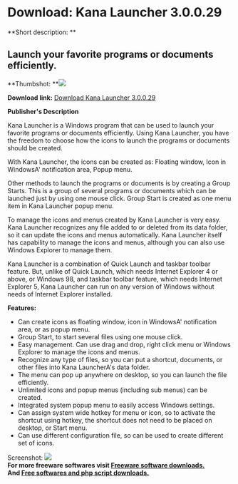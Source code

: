 # Download: Kana Launcher 3.0.0.29

**Short description: **

## Launch your favorite programs or documents efficiently.

  
**Thumbshot: **![](http://www.freewarefiles.com/screenshot/kanalauncher_md.gif)   
  
**Download link:** [Download Kana Launcher 3.0.0.29](http://freesoftwares.boysofts.com/Kana-Launcher_program_19018.html)  
  

**Publisher's Description**  
  

Kana Launcher is a Windows program that can be used to launch your favorite
programs or documents efficiently. Using Kana Launcher, you have the freedom
to choose how the icons to launch the programs or documents should be created.

With Kana Launcher, the icons can be created as: Floating window, Icon in
WindowsA' notification area, Popup menu.

Other methods to launch the programs or documents is by creating a Group
Starts. This is a group of several programs or documents which can be launched
just by using one mouse click. Group Start is created as one menu item in Kana
Launcher popup menu.

To manage the icons and menus created by Kana Launcher is very easy. Kana
Launcher recognizes any file added to or deleted from its data folder, so it
can update the icons and menus automatically. Kana Launcher itself has
capability to manage the icons and menus, although you can also use Windows
Explorer to manage them.

Kana Launcher is a combination of Quick Launch and taskbar toolbar feature.
But, unlike of Quick Launch, which needs Internet Explorer 4 or above, or
Windows 98, and taskbar toolbar feature, which needs Internet Explorer 5, Kana
Launcher can run on any version of Windows without needs of Internet Explorer
installed.

**Features:**

  * Can create icons as floating window, icon in WindowsA' notification area, or as popup menu. 
  * Group Start, to start several files using one mouse click. 
  * Easy management. Can use drag and drop, right click menu or Windows Explorer to manage the icons and menus. 
  * Recognize any type of files, so you can put a shortcut, documents, or other files into Kana LauncherA's data folder. 
  * The menu can pop up anywhere on desktop, so you can launch the file efficiently. 
  * Unlimited icons and popup menus (including sub menus) can be created. 
  * Integrated system popup menu to easily access Windows settings. 
  * Can assign system wide hotkey for menu or icon, so to activate the shortcut using hotkey, the shortcut does not need to be placed on desktop, or Start menu. 
  * Can use different configuration file, so can be used to create different set of icons. 

  
  
Screenshot: ![](http://www.freewarefiles.com/screenshot/kanalauncher.gif)  
**For more freeware softwares visit [Freeware software downloads.](http://freesoftwares.boysofts.com/)**   
**And [Free softwares and php script downloads.](http://www.boysofts.com/)**

